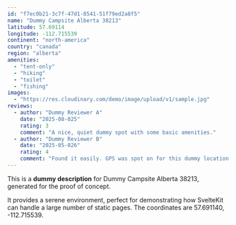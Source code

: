 ```yaml
---
id: "f7ec0b21-3c7f-47d1-8541-51f79ed2a8f5"
name: "Dummy Campsite Alberta 38213"
latitude: 57.69114
longitude: -112.715539
continent: "north-america"
country: "canada"
region: "alberta"
amenities:
  - "tent-only"
  - "hiking"
  - "toilet"
  - "fishing"
images:
  - "https://res.cloudinary.com/demo/image/upload/v1/sample.jpg"
reviews:
  - author: "Dummy Reviewer A"
    date: "2025-08-025"
    rating: 3
    comment: "A nice, quiet dummy spot with some basic amenities."
  - author: "Dummy Reviewer B"
    date: "2025-05-026"
    rating: 4
    comment: "Found it easily. GPS was spot on for this dummy location."
---
```


This is a **dummy description** for Dummy Campsite Alberta 38213, generated for the proof of concept.

It provides a serene environment, perfect for demonstrating how SvelteKit can handle a large number of static pages. The coordinates are 57.691140, -112.715539.

